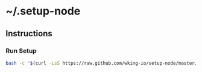# ~/.setup-node

## Instructions

### Run Setup

```sh
bash -c "$(curl -LsS https://raw.github.com/wking-io/setup-node/master/setup.sh)"
```

